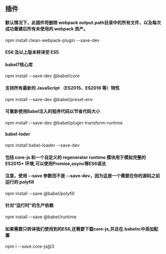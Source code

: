 ## 插件

#### 默认情况下，此插件将删除 webpack output.path目录中的所有文件，以及每次成功重建后所有未使用的 webpack 资产。    
npm install clean-webpack-plugin --save-dev

#### ES6 及以上版本转译至 ES5    
#### babel7核心库
npm install --save-dev @babel/core  

#### 支持所有最新的 JavaScript （ES2015、ES2016 等）特性
npm install --save-dev @babel/preset-env

#### 可重新使用Babel注入的程序代码以节省代码大小
npm install --save-dev @babel/plugin-transform-runtime

#### babel-loder
npm install babel-loader --save-dev

#### 包括 core-js 和一个自定义的 regenerator runtime 模块用于模拟完整的 ES2015+ 环境,可以使用Promise,async等ES6语法
#### 注意，使用 --save 参数而不是 --save-dev，因为这是一个需要在你的源码之前运行的 polyfill
npm install --save @babel/polyfill

#### 针对“运行时”的生产依赖
npm install --save @babel/runtime

#### 如果需要只转译我们使用到的ES6,还需要下载core-js,并且在.babelrc中添加配置
npm i --save core-js@3